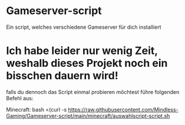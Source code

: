 # Gameserver-script
Ein script, welches verschiedene Gameserver für dich installiert


# Ich habe leider nur wenig Zeit, weshalb dieses Projekt noch ein bisschen dauern wird!


falls du dennoch das Script einmal probieren möchtest führe folgenden Befehl aus:

Minecraft:
bash <(curl -s https://raw.githubusercontent.com/Mindless-Gaming/Gameserver-script/main/minecraft/auswahlscript-script.sh
